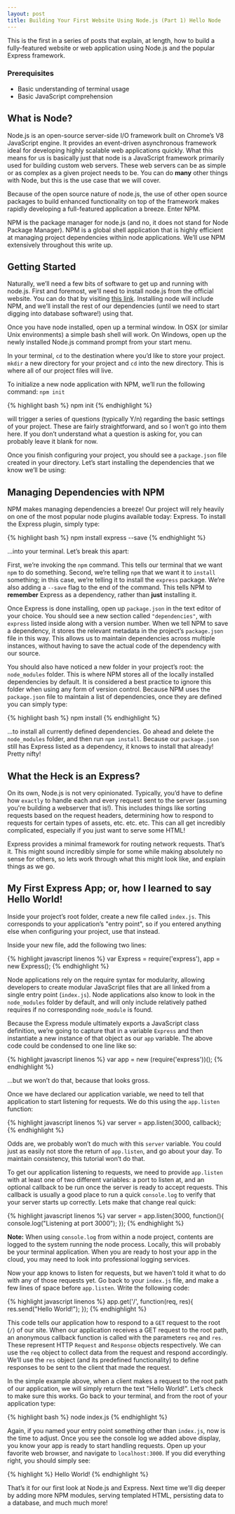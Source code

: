 ```yaml
---
layout: post
title: Building Your First Website Using Node.js (Part 1) Hello Node
---
```


This is the first in a series of posts that explain, at length, how to build a fully-featured website or web application using Node.js and the popular Express framework.

### Prerequisites

* Basic understanding of terminal usage
* Basic JavaScript comprehension

## What is Node?

Node.js is an open-source server-side I/O framework built on Chrome’s V8 JavaScript engine. It provides an event-driven asynchronous framework ideal for developing highly scalable web applications quickly. What this means for us is basically just that node is a JavaScript framework primarily used for building custom web servers. These web servers can be as simple or as complex as a given project needs to be. You can do **many** other things with Node, but this is the use case that we will cover. 

Because of the open source nature of node.js, the use of other open source packages to build enhanced functionality on top of the framework makes rapidly developing a full-featured application a breeze. Enter NPM.

NPM is the package manager for node.js (and no, it does not stand for Node Package Manager). NPM is a global shell application that is highly efficient at managing project dependencies within node applications. We’ll use NPM extensively throughout this write up.

## Getting Started

Naturally, we’ll need a few bits of software to get up and running with node.js. First and foremost, we’ll need to install node.js from the official website. You can do that by visiting [this link](http://nodejs.org/download/). Installing node will include NPM, and we’ll install the rest of our dependencies (until we need to start digging into database software!) using that.

Once you have node installed, open up a terminal window. In OSX (or similar Unix environments) a simple bash shell will work. On Windows, open up the newly installed Node.js command prompt from your start menu.

In your terminal, `cd` to the destination where you’d like to store your project. `mkdir` a new directory for your project and `cd` into the new directory. This is where all of our project files will live.

To initialize a new node application with NPM, we’ll run the following command: `npm init`

{% highlight bash %}
	npm init 
{% endhighlight %}

will trigger a series of questions (typically Y/n) regarding the basic settings of your project. These are fairly straightforward, and so I won’t go into them here. If you don’t understand what a question is asking for, you can probably leave it blank for now.

Once you finish configuring your project, you should see a `package.json` file created in your directory. Let’s start installing the dependencies that we know we’ll be using:

## Managing Dependencies with NPM

NPM makes managing dependencies a breeze! Our project will rely heavily on one of the most popular node plugins available today: Express. To install the Express plugin, simply type:

{% highlight bash %}
npm install express --save
{% endhighlight %}

...into your terminal. Let’s break this apart:

First, we’re invoking the `npm` command. This tells our terminal that we want `npm` to do something. Second, we’re telling `npm` that we want it to `install` something; in this case, we’re telling it to install the `express` package. We’re also adding a `--save` flag to the end of the command. This tells NPM to **remember** Express as a dependency, rather than **just** installing it. 

Once Express is done installing, open up `package.json` in the text editor of your choice. You should see a new section called `"dependencies"`, with `express` listed inside along with a version number. When we tell NPM to save a dependency, it stores the relevant metadata in the project’s `package.json` file in this way. This allows us to maintain dependencies across multiple instances, without having to save the actual code of the dependency with our source. 

You should also have noticed a new folder in your project’s root: the `node_modules` folder. This is where NPM stores all of the locally installed dependencies by default. It is considered a best practice to ignore this folder when using any form of version control. Because NPM uses the `package.json` file to maintain a list of dependencies, once they are defined you can simply type: 

{% highlight bash %}
npm install
{% endhighlight %}

...to install all currently defined dependencies. Go ahead and delete the `node_modules` folder, and then run `npm install`. Because our `package.json` still has Express listed as a dependency, it knows to install that already! Pretty nifty!

## What the Heck is an Express?

On its own, Node.js is not very opinionated. Typically, you’d have to define how `exactly` to handle each and every request sent to the server (assuming you're building a webserver that is!). This includes things like sorting requests based on the request headers, determining how to respond to requests for certain types of assets, etc. etc. etc. This can all get incredibly complicated, especially if you just want to serve some HTML!

Express provides a minimal framework for routing network requests. That’s it. This might sound incredibly simple for some while making absolutely no sense for others, so lets work through what this might look like, and explain things as we go.

## My First Express App; or, how I learned to say Hello World!

Inside your project’s root folder, create a new file called `index.js`. This corresponds to your application’s "entry point", so if you entered anything else when configuring your project, use that instead.

Inside your new file, add the following two lines:

{% highlight javascript linenos %}
var Express = require('express'),
    app = new Express();
{% endhighlight %}

Node applications rely on the require syntax for modularity, allowing developers to create modular JavaScript files that are all linked from a single entry point (`index.js`). Node applications also know to look in the `node_modules` folder by default, and will only include relatively pathed requires if no corresponding `node_module` is found.

Because the Express module ultimately exports a JavaScript class definition, we’re going to capture that in a variable `Express` and then instantiate a new instance of that object as our `app` variable. The above code could be condensed to one line like so:

{% highlight javascript linenos %}
var app = new (require('express'))();
{% endhighlight %}

...but we won’t do that, because that looks gross.

Once we have declared our application variable, we need to tell that application to start listening for requests. We do this using the `app.listen` function:

{% highlight javascript linenos %}
var server = app.listen(3000, callback);
{% endhighlight %}

Odds are, we probably won’t do much with this `server` variable. You could just as easily not store the return of `app.listen`, and go about your day. To maintain consistency, this tutorial won’t do that.

To get our application listening to requests, we need to provide `app.listen` with at least one of two different variables: a port to listen at, and an optional callback to be run once the server is ready to accept requests. This callback is usually a good place to run a quick `console.log` to verify that your server starts up correctly. Lets make that change real quick:

{% highlight javascript linenos %}
var server = app.listen(3000, function(){
	console.log("Listening at port 3000");
});
{% endhighlight %}

**Note:** When using `console.log` from within a node project, contents are logged to the system running the node process. Locally, this will probably be your terminal application. When you are ready to host your app in the cloud, you may need to look into professional logging services.

Now your app knows to listen for requests, but we haven’t told it what to do with any of those requests yet. Go back to your `index.js` file, and make a few lines of space before `app.listen`. Write the following code:

{% highlight javascript linenos %}
app.get('/', function(req, res){
	res.send("Hello World!");
});
{% endhighlight %}

This code tells our application how to respond to a `GET` request to the root (`/`) of our site. When our application receives a GET request to the root path, an anonymous callback function is called with the parameters `req` and `res`. These represent HTTP `Request` and `Response` objects respectively. We can use the `req` object to collect data from the request and respond accordingly. We’ll use the `res` object (and its predefined functionality) to define responses to be sent to the client that made the request.

In the simple example above, when a client makes a request to the root path of our application, we will simply return the text "Hello World!". Let’s check to make sure this works. Go back to your terminal, and from the root of your application type:

{% highlight bash %}
node index.js
{% endhighlight %}

Again, if you named your entry point something other than `index.js`, now is the time to adjust. Once you see the console log we added above display, you know your app is ready to start handling requests. Open up your favorite web browser, and navigate to `localhost:3000`. If you did everything right, you should simply see:

{% highlight %}
Hello World!
{% endhighlight %}

That’s it for our first look at Node.js and Express. Next time we’ll dig deeper by adding more NPM modules, serving templated HTML, persisting data to a database, and much much more!

